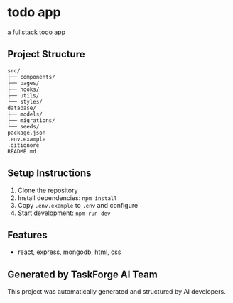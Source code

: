 # todo app

a fullstack todo app

## Project Structure

```
src/
├── components/
├── pages/
├── hooks/
├── utils/
└── styles/
database/
├── models/
├── migrations/
└── seeds/
package.json
.env.example
.gitignore
README.md
```

## Setup Instructions

1. Clone the repository
2. Install dependencies: `npm install`
3. Copy `.env.example` to `.env` and configure
4. Start development: `npm run dev`

## Features

- react, express, mongodb, html, css

## Generated by TaskForge AI Team

This project was automatically generated and structured by AI developers.

